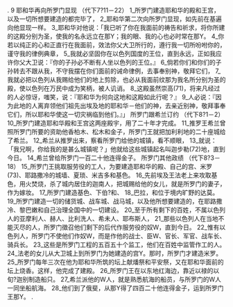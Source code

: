. 9 
耶和华再向所罗门显现 
（代下7?11－22） 
1_所罗门建造耶和华的殿和王宫，以及一切所想要建造的都完毕了， 2_耶和华第二次向所罗门显现，如先前在基遍向他显现一样。 3_耶和华对他说：「我已听了你在我面前的祷告和祈求，将你所建的这殿分别为圣，使我的名永远立在那Y；我的眼、我的心也必时常在那Y。 4_你若以纯正的心和正直行在我面前，效法你父大卫所行的，遵行我一切所吩咐你的，谨守我的律例典章， 5_我就必坚固你在以色列国度的王位，直到永远，正如我应许你父大卫说：『你的子孙必不断有人坐以色列的王位。』 6_倘若你们和你们的子孙转去不跟从我，不守我摆在你们面前的诫命律例，去事奉别神，敬拜它们， 7_我就必把以色列从我赐给他们的地上剪除，也必从我面前纹那为我名所分别为圣的殿，使以色列在万民中成为笑柄，被人讥诮。 8_这殿虽然崇高(71)，将来凡经过的人必惊讶，嗤笑，说：『耶和华为何向这地和这殿如此行呢？』 9_人必说：『因为此地的人离弃领他们祖先出埃及地的耶和华－他们的神，去亲近别神，敬拜事奉它们，所以耶和华使这一切灾祸临到他们。』」 
所罗门跟希兰订约 
（代下8?1－2） 
10_所罗门建造耶和华殿和王宫这两座殿宇，用了二十年才完成。 11_推罗王希兰曾照所罗门所要的资助他香柏木、松木和金子，所罗门王就把加利利地的二十座城给了希兰。 12_希兰从推罗出来，察看所罗门给他的城镇，看不顺眼， 13_就说：「我兄啊，你给我的是甚么城镇呢？」他就给这些城镇起名叫迦步勒(72)地，直到今日。 14_希兰曾给所罗门一百二十他连得金子。 
所罗门其他政绩 
（代下8?3－18） 
15_所罗门王挑取服劳役的工人，为要建造耶和华的殿、自己的宫、米罗(73)、耶路撒冷的城墙、夏琐、米吉多和基色。 16_先前埃及王法老上来攻取基色，用火焚烧，杀了城内居住的迦南人，把城赐给他的女儿，就是所罗门的妻子，作为嫁妆。 17_所罗门建造基色、下伯?和、 18_巴拉，和位于境内旷野的达莫。 19_所罗门建造一切的储货城、战车城、战马城，以及他所想要建造的，在耶路撒冷、黎巴嫩和自己治理全国中的一切建设。 20_至于所有剩下的百姓，不属以色列人的亚摩利人、赫人、比利洗人、希未人、耶布斯人， 21_那些以色列人在当地不能灭尽的人，所罗门徵召他们剩下的后代作服劳役的奴W，直到今日。 22_惟有以色列人，所罗门不使他们作奴W，而是作他的战士、臣W、官长、军官、战车长、骑兵长。 
23_这些是所罗门工程的五百五十个监工，他们在百姓中监管作工的人。 
24_法老的女儿从大卫城上到所罗门为她建造的宫Y。那时，所罗门才建造米罗。 
25_所罗门每年三次在他为耶和华所筑的坛上献燔祭和平安祭，又在耶和华面前的坛上烧香。这样，他完成了建殿。 
26_所罗门王在以东地红海边，靠近以禄的以旬?迦别制造船只。 27_希兰派他的W人，就是熟悉航海的船员，与所罗门的W人一同坐船航海。 28_他们到了俄斐，从那Y得了四百二十他连得金子，运到所罗门王那Y。 
.